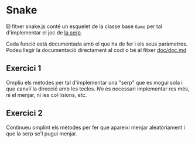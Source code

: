 # Snake
El fitxer snake.js conté un esquelet de la classe base `Game` per tal d'implementar el joc de [la serp](https://en.wikipedia.org/wiki/Snake_(video_game_genre)).

Cada funció està documentada amb el que ha de fer i els seus paràmetres.
Podeu llegir la documentació directament al codi o bé al fitxer [doc/doc.md](doc/doc.md)


## Exercici 1
Ompliu els mètodes per tal d'implementar una "serp" que es mogui sola i que canviï la direcció amb les tecles. *No* és necessari implementar res més, ni el menjar, ni les col·lisions, etc.

## Exercici 2
Continueu omplint els mètodes per fer que apareixi menjar aleatòriament i que la serp se'l pugui menjar.
